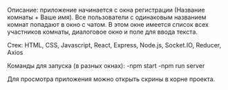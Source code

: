 Описание: приложение начинается с окна регистрации (Название комнаты + Ваше имя). Все пользователи с одинаковым названием комнат попадают в окно с чатом. В этом окне имеется список всех участников комнаты, диалоговое окно и поле для ввода текста.

Стек: HTML, CSS, Javascript, React, Express, Node.js, Socket.IO, Reducer, Axios  

Команды для запуска (в разных окнах):
-npm start
-npm run server

Для просмотра приложения можно открыть скрины в корне проекта.


